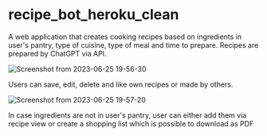 # recipe_bot_heroku_clean

A web application that creates cooking recipes based on ingredients in user's pantry, type of cuisine, type of meal and time to prepare.
Recipes are prepared by ChatGPT via API.

![Screenshot from 2023-06-25 19-56-30](https://github.com/mt-fret/recipe_bot_heroku_clean/assets/32341652/507e5bcb-2d51-417a-a77c-eaffc1914839)


Users can save, edit, delete and like own recipes or made by others.

![Screenshot from 2023-06-25 19-57-20](https://github.com/mt-fret/recipe_bot_heroku_clean/assets/32341652/83a6a998-a3ab-4ca6-891f-214ceb4ca34c)


In case ingredients are not in user's pantry, user can either add them via recipe view or create a shopping list which is possible to download as PDF
